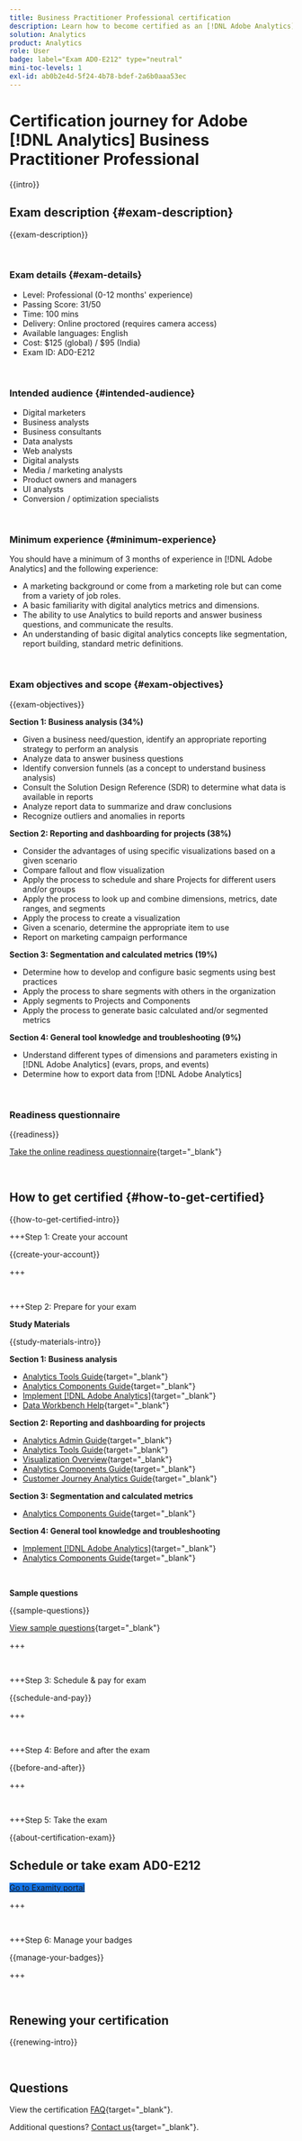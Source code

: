 ```yaml
---
title: Business Practitioner Professional certification
description: Learn how to become certified as an [!DNL Adobe Analytics] Business Practitioner professional.
solution: Analytics
product: Analytics
role: User
badge: label="Exam AD0-E212" type="neutral"
mini-toc-levels: 1
exl-id: ab0b2e4d-5f24-4b78-bdef-2a6b0aaa53ec
---
```

# Certification journey for Adobe [!DNL Analytics] Business Practitioner Professional

{{intro}}

## Exam description {#exam-description}

{{exam-description}}

<br>

### Exam details {#exam-details}

* Level: Professional (0-12 months' experience)
* Passing Score: 31/50
* Time: 100 mins
* Delivery: Online proctored (requires camera access)
* Available languages: English
* Cost: $125 (global) / $95 (India)
* Exam ID: AD0-E212

<br>

### Intended audience {#intended-audience}

* Digital marketers
* Business analysts
* Business consultants
* Data analysts
* Web analysts
* Digital analysts
* Media / marketing analysts
* Product owners and managers
* UI analysts
* Conversion / optimization specialists

<br>

### Minimum experience {#minimum-experience}

You should have a minimum of 3 months of experience in [!DNL Adobe Analytics] and the following experience:

* A marketing background or come from a marketing role but can come from a variety of job roles.
* A basic familiarity with digital analytics metrics and dimensions.
* The ability to use Analytics to build reports and answer business questions, and communicate the results.
* An understanding of basic digital analytics concepts like segmentation, report building, standard metric definitions.

<br>

### Exam objectives and scope {#exam-objectives}

{{exam-objectives}}

**Section 1: Business analysis (34%)**

* Given a business need/question, identify an appropriate reporting strategy to perform an analysis
* Analyze data to answer business questions
* Identify conversion funnels (as a concept to understand business analysis)
* Consult the Solution Design Reference (SDR) to determine what data is available in reports
* Analyze report data to summarize and draw conclusions
* Recognize outliers and anomalies in reports

**Section 2: Reporting and dashboarding for projects (38%)**

* Consider the advantages of using specific visualizations based on a given scenario
* Compare fallout and flow visualization
* Apply the process to schedule and share Projects for different users and/or groups
* Apply the process to look up and combine dimensions, metrics, date ranges, and segments
* Apply the process to create a visualization
* Given a scenario, determine the appropriate item to use
* Report on marketing campaign performance

**Section 3: Segmentation and calculated metrics (19%)**

* Determine how to develop and configure basic segments using best practices
* Apply the process to share segments with others in the organization
* Apply segments to Projects and Components
* Apply the process to generate basic calculated and/or segmented metrics

**Section 4: General tool knowledge and troubleshooting (9%)**

* Understand different types of dimensions and parameters existing in [!DNL Adobe Analytics] (evars, props, and events)
* Determine how to export data from [!DNL Adobe Analytics]

<br>

### Readiness questionnaire

{{readiness}}

[Take the online readiness questionnaire](https://scorpion.caveon.com/launchpad/ad-q-e129-readiness-questionnaire-for-adobe-aem-assets-developer-professional-exam-copy-w9tako/ad-q-e212-readiness-questionnaire-for-adobe-analytics-business-practitioner-professional-exam){target="_blank"}

<br>

## How to get certified {#how-to-get-certified}

{{how-to-get-certified-intro}}

+++Step 1: Create your account

{{create-your-account}}

+++

<br>

+++Step 2: Prepare for your exam

**Study Materials**

{{study-materials-intro}}

**Section 1: Business analysis**

* [Analytics Tools Guide](https://experienceleague.adobe.com/docs/analytics/analyze/home.html){target="_blank"} 
* [Analytics Components Guide](https://experienceleague.adobe.com/docs/analytics/components/home.html){target="_blank"} 
* [Implement [!DNL Adobe Analytics]](https://experienceleague.adobe.com/docs/analytics/implementation/home.html){target="_blank"} 
* [Data Workbench Help](https://experienceleague.adobe.com/docs/data-workbench/using/home.html){target="_blank"} 

**Section 2: Reporting and dashboarding for projects**

* [Analytics Admin Guide](https://experienceleague.adobe.com/docs/analytics/admin/home.html){target="_blank"}
* [Analytics Tools Guide](https://experienceleague.adobe.com/docs/analytics/analyze/home.html){target="_blank"}
* [Visualization Overview](https://experienceleague.adobe.com/docs/analytics/analyze/analysis-workspace/visualizations/freeform-analysis-visualizations.html#quick-viz){target="_blank"}
* [Analytics Components Guide](https://experienceleague.adobe.com/docs/analytics/components/home.html){target="_blank"}
* [Customer Journey Analytics Guide](https://experienceleague.adobe.com/docs/analytics-platform/using/cja-landing.html){target="_blank"}

**Section 3: Segmentation and calculated metrics**

* [Analytics Components Guide](https://experienceleague.adobe.com/docs/analytics/components/home.html){target="_blank"}

**Section 4: General tool knowledge and troubleshooting**

* [Implement [!DNL Adobe Analytics]](https://experienceleague.adobe.com/docs/analytics/implementation/home.html){target="_blank"}
* [Analytics Components Guide](https://experienceleague.adobe.com/docs/analytics/components/home.html){target="_blank"}

<br>

**Sample questions**

{{sample-questions}}

[View sample questions](https://scorpion.caveon.com/launchpad/ad0-e212-adobe-analytics-business-practitioner-professional-copy-th4xdu){target="_blank"}

+++ 

<br>

+++Step 3: Schedule & pay for exam

{{schedule-and-pay}}

+++

<br>

+++Step 4: Before and after the exam

{{before-and-after}}

+++

<br>

+++Step 5: Take the exam

{{about-certification-exam}}

## Schedule or take exam AD0-E212

<a href="https://www.certmetrics.com/adobe/candidate/examity_sso.aspx?eid=AD0-E212" target="_blank" class="spectrum-Button spectrum-Button--fill spectrum-Button--accent spectrum-Button--sizeM is-margin-bottom-big-big at-element-click-tracking" style="background-color:#1473E6">
                    
 <span class="spectrum-Button-label has-no-wrap">
   Go to Examity portal
</span>
</a>

+++

<br>

+++Step 6: Manage your badges

{{manage-your-badges}}

+++

<br>

## Renewing your certification

{{renewing-intro}}

<br>

## Questions

View the certification [FAQ](https://experienceleague.adobe.com/docs/certification/certification/faq.html){target="_blank"}.

Additional questions? [Contact us](mailto:certif@adobe.com){target="_blank"}.
